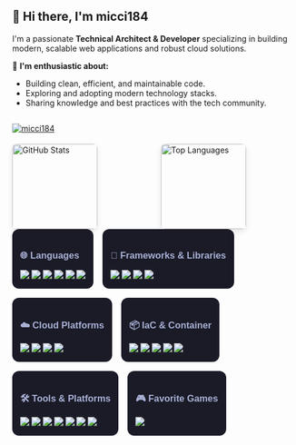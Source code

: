 ## 👋 Hi there, I'm micci184

I'm a passionate **Technical Architect & Developer** specializing in building modern, scalable web applications and robust cloud solutions. 

📖 **I'm enthusiastic about:**

- Building clean, efficient, and maintainable code.
- Exploring and adopting modern technology stacks.
- Sharing knowledge and best practices with the tech community.

<div style="display: flex; flex-wrap: wrap; gap: 20px; justify-content: flex-start;">
  <p align="left">
    <a href="https://github.com/micci184/micci184" target="_blank" title="My GitHub Profile">
      <img src="https://komarev.com/ghpvc/?username=micci184" alt="micci184" style="max-width: 150px; margin-bottom: 5px;" />
    </a>
  </p>
</div>

<div style="display: flex; gap: 20px;">
  <a href="https://github.com/anuraghazra/github-readme-stats" target="_blank" style="flex: 1;">
    <img
      src="https://github-readme-stats.vercel.app/api?username=micci184&theme=tokyonight&count_private=true&show_icons=true"
      height="150" 
      alt="GitHub Stats"
      style="border-radius: 8px; box-shadow: 0px 4px 10px rgba(0,0,0,0.1); object-fit: cover;"
    />
  </a>
  <a href="https://github.com/anuraghazra/github-readme-stats" target="_blank" style="flex: 1;">
    <img
      src="https://github-readme-stats.vercel.app/api/top-langs/?username=micci184&langs_count=8&theme=tokyonight"
      height="150"
      alt="Top Languages"
      style="border-radius: 8px; box-shadow: 0px 4px 10px rgba(0,0,0,0.1); object-fit: cover;"
    />
  </a>
</div>

<!-- Tech Stack Cards -->
<div style="display:flex; flex-wrap:wrap; gap:16px; font-family:sans-serif;">

  <!-- Languages -->
  <div style="background:#1a1b27;padding:14px;border-radius:12px;transition:transform 0.2s;" 
       onmouseover="this.style.transform='translateY(-5px)'" 
       onmouseout="this.style.transform='translateY(0)'">
    <h3 style="color:#a9b1d6;">🌐 Languages</h3>
    <div>
      <img src="https://img.shields.io/badge/html5-%23E34F26.svg?style=flat-square&logo=html5&logoColor=white"/>
      <img src="https://img.shields.io/badge/css3-%23323330.svg?style=flat-square&logo=CSS3&logoColor=white"/>
      <img src="https://img.shields.io/badge/JavaScript-%23007ACC.svg?style=flat-square&logo=JavaScript&logoColor=white"/>
      <img src="https://img.shields.io/badge/TypeScript-007ACC?style=flat-square&logo=typescript&logoColor=white"/>
      <img src="https://img.shields.io/badge/Python-%23323330.svg?style=flat-square&logo=Python&logoColor=white"/>
      <img src="https://img.shields.io/badge/go-%2300ADD8.svg?style=flat-square&logo=go&logoColor=white"/>
    </div>
  </div>

  <!-- Frameworks -->
  <div style="background:#1a1b27;padding:14px;border-radius:12px;transition:transform 0.2s;" 
       onmouseover="this.style.transform='translateY(-5px)'" 
       onmouseout="this.style.transform='translateY(0)'">
    <h3 style="color:#a9b1d6;">🚧 Frameworks & Libraries</h3>
    <div>
      <img src="https://img.shields.io/badge/Vue.js-35495E?style=flat-square&logo=Vue.js&logoColor=4FC08D"/>
      <img src="https://shields.io/badge/react-black?logo=react&style=flat-square"/>
      <img src="https://img.shields.io/badge/Vite-B73BFE?style=flat-square&logo=vite&logoColor=FFD62E"/>
      <img src="https://img.shields.io/badge/next.js-000000?style=flat-square&logo=nextdotjs&logoColor=white"/>
    </div>
  </div>

  <!-- Cloud -->
  <div style="background:#1a1b27;padding:14px;border-radius:12px;transition:transform 0.2s;" 
       onmouseover="this.style.transform='translateY(-5px)'" 
       onmouseout="this.style.transform='translateY(0)'">
    <h3 style="color:#a9b1d6;">☁️ Cloud Platforms</h3>
    <div>
      <img src="https://img.shields.io/badge/Amazon_AWS-232F3E?style=flat-square&logo=amazon-aws&logoColor=white"/>
      <img src="https://img.shields.io/badge/Google_Cloud-4285F4?style=flat-square&logo=google-cloud&logoColor=white"/>
      <img src="https://img.shields.io/badge/Microsoft_Azure-0089D6?style=flat-square&logo=microsoft-azure&logoColor=white"/>
      <img src="https://img.shields.io/badge/Alibaba_Cloud-FF6A00?style=flat-square&logo=alibabacloud&logoColor=white"/>
    </div>
  </div>

  <!-- IaC & Container -->
  <div style="background:#1a1b27;padding:14px;border-radius:12px;transition:transform 0.2s;" 
       onmouseover="this.style.transform='translateY(-5px)'" 
       onmouseout="this.style.transform='translateY(0)'">
    <h3 style="color:#a9b1d6;">📦 IaC & Container</h3>
    <div>
      <img src="https://img.shields.io/static/v1?style=flat-square&message=Terraform&color=844FBA&logo=Terraform&logoColor=FFFFFF&label="/>
      <img src="https://img.shields.io/badge/ansible-%231A1918.svg?style=flat-square&logo=ansible&logoColor=white"/>
      <img src="https://img.shields.io/badge/packer-%23E7EEF0.svg?style=flat-square&logo=packer&logoColor=%2302A8EF"/>
      <img src="https://img.shields.io/badge/kubernetes-%23326ce5.svg?style=flat-square&logo=kubernetes&logoColor=white"/>
      <img src="https://img.shields.io/badge/docker-%230db7ed.svg?style=flat-square&logo=docker&logoColor=white"/>
    </div>
  </div>

  <!-- Tools -->
  <div style="background:#1a1b27;padding:14px;border-radius:12px;transition:transform 0.2s;" 
       onmouseover="this.style.transform='translateY(-5px)'" 
       onmouseout="this.style.transform='translateY(0)'">
    <h3 style="color:#a9b1d6;">🛠️ Tools & Platforms</h3>
    <div>
      <img src="https://img.shields.io/badge/Postman-FF6C37?style=flat-square&logo=postman&logoColor=white"/>
      <img src="https://img.shields.io/badge/Slack-4A154B?style=flat-square&logo=slack&logoColor=white"/>
      <img src="https://img.shields.io/badge/GitHub-100000?style=flat-square&logo=github&logoColor=white"/>
      <img src="https://img.shields.io/badge/GitHub_Actions-2088FF?style=flat-square&logo=github-actions&logoColor=white"/>
      <img src="https://img.shields.io/badge/GitLab-330F63?style=flat-square&logo=gitlab&logoColor=white"/>
      <img src="https://img.shields.io/badge/-Swagger-%23Clojure?style=flat-square&logo=swagger&logoColor=white"/>
      <img src="https://img.shields.io/badge/VSCode-0078D4?style=flat-square&logo=visual%20studio%20code&logoColor=white"/>
    </div>
  </div>

  <!-- Games -->
  <div style="background:#1a1b27;padding:14px;border-radius:12px;transition:transform 0.2s;" 
       onmouseover="this.style.transform='translateY(-5px)'" 
       onmouseout="this.style.transform='translateY(0)'">
    <h3 style="color:#a9b1d6;">🎮 Favorite Games</h3>
    <div>
      <img src="https://img.shields.io/badge/FIFA-B7312F?style=flat-square&logo=fifa&logoColor=white"/>
    </div>
  </div>

</div>
